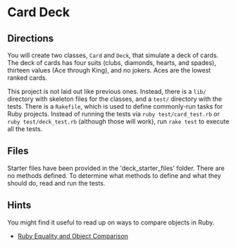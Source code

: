 # Card Deck

## Directions

You will create two classes, `Card` and `Deck`, that simulate a deck of cards. The deck of cards has four suits (clubs, diamonds, hearts, and spades), thirteen values (Ace through King), and no jokers. Aces are the lowest ranked cards.

This project is not laid out like previous ones. Instead, there is a `lib/` directory with skeleton files for the classes, and a `test/` directory with the tests. There is a `Rakefile`, which is used to define commonly-run tasks for Ruby projects. Instead of running the tests via `ruby test/card_test.rb` or `ruby test/deck_test.rb` (although those will work), run `rake test` to execute all the tests.

## Files

Starter files have been provided in the 'deck_starter_files' folder. There are no methods defined. To determine what methods to define and what they should do, read and run the tests.

## Hints

You might find it useful to read up on ways to compare objects in Ruby.

- [Ruby Equality and Object Comparison](https://www.skorks.com/2009/09/ruby-equality-and-object-comparison/)